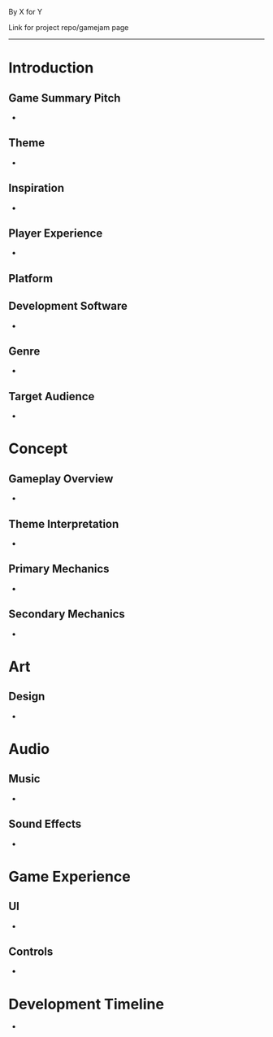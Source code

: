 By X for Y

Link for project repo/gamejam page

---

# Introduction 

## Game Summary Pitch
- 
## Theme
- 
## Inspiration
- 
## Player Experience
- 

## Platform

## Development Software
-   

## Genre
  - 
## Target Audience
- 

# Concept

## Gameplay Overview
- 

## Theme Interpretation
- 

## Primary Mechanics
- 

## Secondary Mechanics
- 

# Art

## Design
- 

# Audio

## Music
- 

## Sound Effects
- 

# Game Experience
## UI
- 

## Controls
- 

# Development Timeline
- 